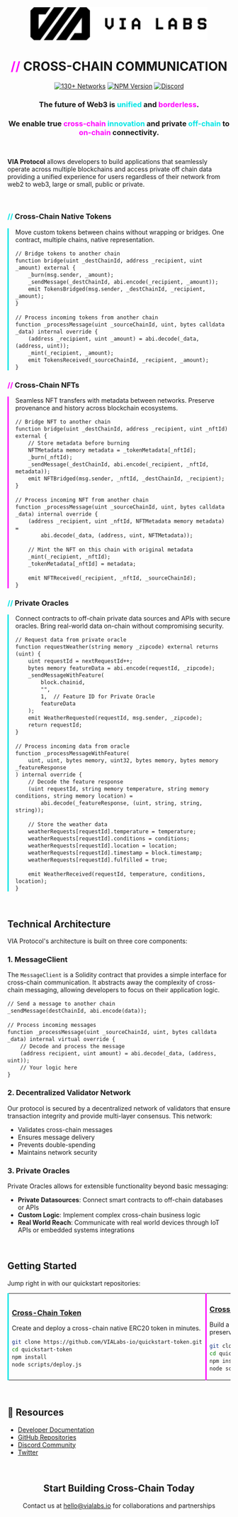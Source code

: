 <div align="center">
  <img src="logo-black.svg" alt="VIA Labs" width="400">
  
  <h1><span style="color:#FF00FF">// </span>CROSS-CHAIN COMMUNICATION</h1>
  
  <p>
    <a href="https://github.com/VIALabs-io"><img src="https://img.shields.io/badge/130+-NETWORKS-00E5E5?style=for-the-badge" alt="130+ Networks"></a>
    <a href="https://www.npmjs.com/package/@vialabs-io/contracts"><img src="https://img.shields.io/npm/v/@vialabs-io/npm-contracts?style=for-the-badge&color=FF00FF&label=NPM" alt="NPM Version"></a>
    <a href="https://discord.gg/vialabs"><img src="https://img.shields.io/badge/Discord-Join-00E5E5?style=for-the-badge&logo=discord&logoColor=white" alt="Discord"></a>
  </p>
  
  <h3>The future of Web3 is <span style="color:#00E5E5">unified</span> and <span style="color:#FF00FF">borderless</span>.</h3>
  <h3>We enable true <span style="color:#FF00FF">cross-chain</span> <span style="color:#00E5E5">innovation</span> and private <span style="color:#00E5E5">off-chain</span> to <span style="color:#FF00FF">on-chain</span> connectivity.</h3>
</div>

<br>

**VIA Protocol** allows developers to build applications that seamlessly operate across multiple blockchains and access private off chain data providing a unified experience for users regardless of their network from web2 to web3, large or small, public or private.

<br>


### <span style="color:#00E5E5">//</span> Cross-Chain Native Tokens

<div style="border-left: 3px solid #00E5E5; padding-left: 15px;">

Move custom tokens between chains without wrapping or bridges. One contract, multiple chains, native representation.

```solidity
// Bridge tokens to another chain
function bridge(uint _destChainId, address _recipient, uint _amount) external {
    _burn(msg.sender, _amount);
    _sendMessage(_destChainId, abi.encode(_recipient, _amount));
    emit TokensBridged(msg.sender, _destChainId, _recipient, _amount);
}

// Process incoming tokens from another chain
function _processMessage(uint _sourceChainId, uint, bytes calldata _data) internal override {
    (address _recipient, uint _amount) = abi.decode(_data, (address, uint));
    _mint(_recipient, _amount);
    emit TokensReceived(_sourceChainId, _recipient, _amount);
}
```
</div>

### <span style="color:#FF00FF">//</span> Cross-Chain NFTs

<div style="border-left: 3px solid #FF00FF; padding-left: 15px;">

Seamless NFT transfers with metadata between networks. Preserve provenance and history across blockchain ecosystems.

```solidity
// Bridge NFT to another chain
function bridge(uint _destChainId, address _recipient, uint _nftId) external {
    // Store metadata before burning
    NFTMetadata memory metadata = _tokenMetadata[_nftId];
    _burn(_nftId);
    _sendMessage(_destChainId, abi.encode(_recipient, _nftId, metadata));
    emit NFTBridged(msg.sender, _nftId, _destChainId, _recipient);
}

// Process incoming NFT from another chain
function _processMessage(uint _sourceChainId, uint, bytes calldata _data) internal override {
    (address _recipient, uint _nftId, NFTMetadata memory metadata) = 
        abi.decode(_data, (address, uint, NFTMetadata));
    
    // Mint the NFT on this chain with original metadata
    _mint(_recipient, _nftId);
    _tokenMetadata[_nftId] = metadata;
    
    emit NFTReceived(_recipient, _nftId, _sourceChainId);
}
```
</div>

### <span style="color:#00E5E5">//</span> Private Oracles

<div style="border-left: 3px solid #00E5E5; padding-left: 15px;">

Connect contracts to off-chain private data sources and APIs with secure oracles. Bring real-world data on-chain without compromising security.

```solidity
// Request data from private oracle
function requestWeather(string memory _zipcode) external returns (uint) {
    uint requestId = nextRequestId++;
    bytes memory featureData = abi.encode(requestId, _zipcode);
    _sendMessageWithFeature(
        block.chainid,
        "",
        1,  // Feature ID for Private Oracle
        featureData
    );
    emit WeatherRequested(requestId, msg.sender, _zipcode);
    return requestId;
}

// Process incoming data from oracle
function _processMessageWithFeature(
    uint, uint, bytes memory, uint32, bytes memory, bytes memory _featureResponse
) internal override {
    // Decode the feature response
    (uint requestId, string memory temperature, string memory conditions, string memory location) = 
        abi.decode(_featureResponse, (uint, string, string, string));
    
    // Store the weather data
    weatherRequests[requestId].temperature = temperature;
    weatherRequests[requestId].conditions = conditions;
    weatherRequests[requestId].location = location;
    weatherRequests[requestId].timestamp = block.timestamp;
    weatherRequests[requestId].fulfilled = true;
    
    emit WeatherReceived(requestId, temperature, conditions, location);
}
```
</div>

<br>

## Technical Architecture

VIA Protocol's architecture is built on three core components:

### 1. MessageClient

The `MessageClient` is a Solidity contract that provides a simple interface for cross-chain communication. It abstracts away the complexity of cross-chain messaging, allowing developers to focus on their application logic.

```solidity
// Send a message to another chain
_sendMessage(destChainId, abi.encode(data));

// Process incoming messages
function _processMessage(uint _sourceChainId, uint, bytes calldata _data) internal virtual override {
    // Decode and process the message
    (address recipient, uint amount) = abi.decode(_data, (address, uint));
    // Your logic here
}
```

### 2. Decentralized Validator Network

Our protocol is secured by a decentralized network of validators that ensure transaction integrity and provide multi-layer consensus. This network:

- Validates cross-chain messages
- Ensures message delivery
- Prevents double-spending
- Maintains network security

### 3. Private Oracles

Private Oracles allows for extensible functionality beyond basic messaging:

- **Private Datasources**: Connect smart contracts to off-chain databases or APIs
- **Custom Logic**: Implement complex cross-chain business logic
- **Real World Reach**: Communicate with real world devices through IoT APIs or embedded systems integrations

<br>

## Getting Started

Jump right in with our quickstart repositories:

<table>
<tr>
<td width="33%" style="border-left: 3px solid #00E5E5;">
<h3><a href="https://github.com/VIALabs-io/quickstart-token">Cross-Chain Token</a></h3>
<p>Create and deploy a cross-chain native ERC20 token in minutes.</p>

```bash
git clone https://github.com/VIALabs-io/quickstart-token.git
cd quickstart-token
npm install
node scripts/deploy.js
```
</td>
<td width="33%" style="border-left: 3px solid #FF00FF;">
<h3><a href="https://github.com/VIALabs-io/quickstart-nft">Cross-Chain NFT</a></h3>
<p>Build a cross-chain native NFT collection with metadata preservation.</p>

```bash
git clone https://github.com/VIALabs-io/quickstart-nft.git
cd quickstart-nft
npm install
node scripts/deploy.js
```
</td>
<td width="33%" style="border-left: 3px solid #00E5E5;">
<h3><a href="https://github.com/VIALabs-io/quickstart-oracle">Private Oracle</a></h3>
<p>Connect your contracts to off-chain data sources.</p>

```bash
git clone https://github.com/VIALabs-io/quickstart-oracle.git
cd quickstart-oracle
npm install
node scripts/deploy.js
```
</td>
</tr>
</table>

<br>



## 🔗 Resources

- [Developer Documentation](https://developer.vialabs.io)
- [GitHub Repositories](https://github.com/VIALabs-io)
- [Discord Community](https://discord.gg/vialabs)
- [Twitter](https://twitter.com/VIALabs_io)

<br>

<div align="center">
  <h2>Start Building Cross-Chain Today</h2>
  <p>Contact us at <a href="mailto:hello@vialabs.io">hello@vialabs.io</a> for collaborations and partnerships</p>
</div>
